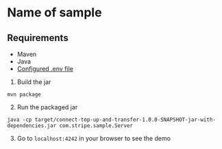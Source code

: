 # Name of sample

## Requirements

- Maven
- Java
- [Configured .env file](../README.md)

1. Build the jar

```
mvn package
```

2. Run the packaged jar

```
java -cp target/connect-top-up-and-transfer-1.0.0-SNAPSHOT-jar-with-dependencies.jar com.stripe.sample.Server
```

3. Go to `localhost:4242` in your browser to see the demo
